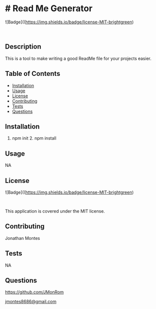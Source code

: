 
   <h1 text-align="center"> # Read Me Generator </h1>

   ![Badge]((https://img.shields.io/badge/license-MIT-brightgreen) 
   
   <br />

  ## Description

  This is a tool to make writing a good ReadMe file for your projects easier.

  ## Table of Contents
  - [Installation](#installation)
  - [Usage](#usage)
  - [License](#license)
  - [Contributing](#contributing)
  - [Tests](#tests)
  - [Questions](#questions)

  ## Installation

  1. npm init 2. npm install

  ## Usage

  NA

  ## License

  ![Badge]((https://img.shields.io/badge/license-MIT-brightgreen) 

  <br />

  This application is covered under the MIT license.

  ## Contributing

  Jonathan Montes

  ## Tests

  NA

  ## Questions

  https://github.com/JMonRom

  jmontes8686@gmail.com

  